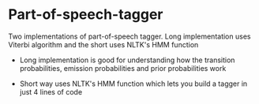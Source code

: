 # Part-of-speech-tagger

Two implementations of part-of-speech tagger. Long implementation uses Viterbi algorithm and the short uses NLTK's HMM function

+ Long implementation is good for understanding how the transition probabilities, emission probabilities and prior probabilities work

+ Short way uses NLTK's HMM function which lets you build a tagger in just 4 lines of code
